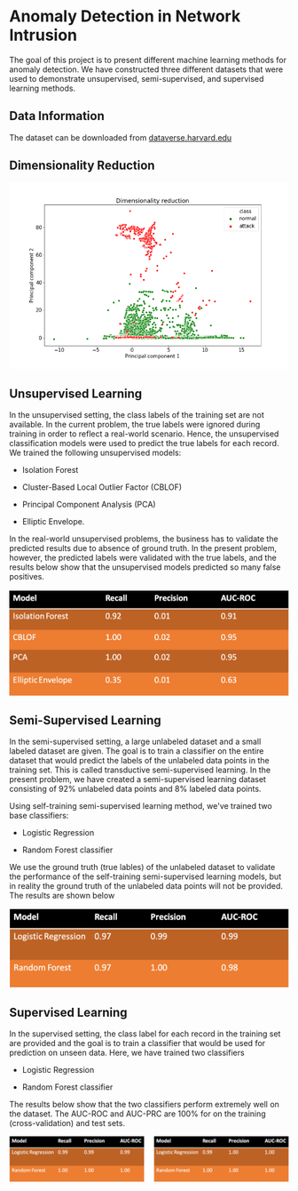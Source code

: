 # Anomaly Detection in Network Intrusion

The goal of this project is to present different machine learning methods for anomaly detection. We have constructed three different datasets that were used to demonstrate unsupervised, semi-supervised, and supervised learning methods. 

## Data Information

The dataset can be downloaded from  [dataverse.harvard.edu](https://dataverse.harvard.edu/dataset.xhtml?persistentId=doi:10.7910/DVN/OPQMVF)

## Dimensionality Reduction

![fig](Network-intrusion/image/pca.png)

## Unsupervised Learning

In the unsupervised setting, the class labels of the training set are not available. In the
current problem, the true labels were ignored during training in order to reflect a real-world scenario. Hence, the unsupervised classification models were used to predict the true labels for each record. We trained the following unsupervised models:

- Isolation Forest

- Cluster-Based Local Outlier Factor (CBLOF)

- Principal Component Analysis (PCA)

- Elliptic Envelope.

In the real-world unsupervised problems, the business has to validate the predicted results due to absence of ground truth. In the present problem, however, the predicted labels were validated with the true labels, and the results below show that the unsupervised models predicted so many false positives.

![fig](Network-intrusion/image/unsup.png)

## Semi-Supervised Learning

In the semi-supervised setting, a large unlabeled dataset and a small labeled dataset are given. The goal is to train a classifier on the entire dataset that would predict the labels of the unlabeled data points in the training set. This is called transductive semi-supervised learning. In the present problem, we have created a semi-supervised learning dataset consisting of 92\%  unlabeled data points and 8\% labeled data points.

Using self-training semi-supervised learning method, we've trained two base classifiers:

- Logistic Regression

- Random Forest classifier

We use the ground truth (true lables) of the unlabeled dataset to validate the performance of the self-training semi-supervised learning models, but in reality the ground truth of the unlabeled data points will not be provided. The results are shown below

![fig](Network-intrusion/image/ss.png)

## Supervised Learning

In the supervised setting, the class label for each record in the training set are provided and the goal is to train a classifier that would be used for prediction on unseen data. Here, we have trained two classifiers

- Logistic Regression

- Random Forest classifier

The results below show that the two classifiers perform extremely well on the dataset. The AUC-ROC and AUC-PRC are 100\% for on the training (cross-validation) and test sets.

![fig](Network-intrusion/image/sup.png)
